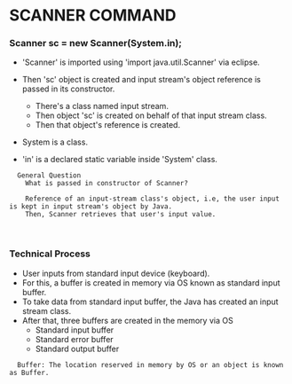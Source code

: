 # SCANNER COMMAND

### Scanner sc = new Scanner(System.in);

+ 'Scanner' is imported using 'import java.util.Scanner' via eclipse.

+ Then 'sc' object is created and input stream's object reference is passed in its constructor.
  + There's a class named input stream.
  + Then object 'sc' is created on behalf of that input stream class.
  + Then that object's reference is created.

+ System is a class.
+ 'in' is a declared static variable inside 'System' class.

```
  General Question
    What is passed in constructor of Scanner?

    Reference of an input-stream class's object, i.e, the user input is kept in input stream's object by Java.
    Then, Scanner retrieves that user's input value.
```

<br>

### Technical Process

+ User inputs from standard input device (keyboard).
+ For this, a buffer is created in memory via OS known as standard input buffer.
+ To take data from standard input buffer, the Java has created an input stream class.
+ After that, three buffers are created in the memory via OS
  + Standard input buffer
  + Standard error buffer
  + Standard output buffer

```
  Buffer: The location reserved in memory by OS or an object is known as Buffer.
```
